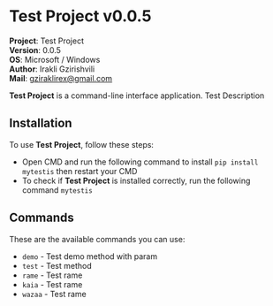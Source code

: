 # Test Project v0.0.5

**Project**: Test Project
<br>**Version**: 0.0.5
<br>**OS**: Microsoft / Windows
<br>**Author**: Irakli Gzirishvili
<br>**Mail**: gziraklirex@gmail.com

**Test Project** is a command-line interface application. Test Description

## Installation

To use **Test Project**, follow these steps:

- Open CMD and run the following command to install `pip install mytestis` then restart your CMD
- To check if **Test Project** is installed correctly, run the following command `mytestis`

## Commands

These are the available commands you can use:

- `demo` <param> - Test demo method with param
- `test` - Test method
- `rame` - Test rame
- `kaia` - Test rame
- `wazaa` - Test rame
